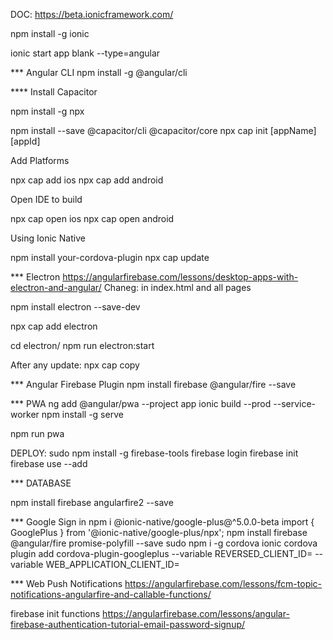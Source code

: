 DOC: https://beta.ionicframework.com/

npm install -g ionic

ionic start app blank --type=angular


*** Angular CLI
npm install -g @angular/cli

**** Install Capacitor

npm install -g npx

npm install --save @capacitor/cli @capacitor/core
npx cap init [appName] [appId]

Add Platforms

npx cap add ios
npx cap add android

Open IDE to build

npx cap open ios
npx cap open android

Using Ionic Native

npm install your-cordova-plugin
npx cap update

*** Electron
https://angularfirebase.com/lessons/desktop-apps-with-electron-and-angular/
Chaneg: <base href="./"> in index.html and all pages

npm install electron --save-dev

npx cap add electron

cd electron/
npm run electron:start


After any update: npx cap copy

*** Angular Firebase Plugin
npm install firebase @angular/fire --save

*** PWA
ng add @angular/pwa --project app
ionic build --prod  --service-worker
npm install -g serve

npm run pwa

DEPLOY:
sudo npm install -g firebase-tools
firebase login
firebase init
firebase use --add

*** DATABASE

npm install firebase angularfire2 --save

*** Google Sign in
npm i @ionic-native/google-plus@^5.0.0-beta
import { GooglePlus } from '@ionic-native/google-plus/npx';
npm install firebase @angular/fire promise-polyfill --save
sudo npm i -g cordova
ionic cordova plugin add cordova-plugin-googleplus --variable REVERSED_CLIENT_ID= --variable WEB_APPLICATION_CLIENT_ID=

*** Web Push Notifications
https://angularfirebase.com/lessons/fcm-topic-notifications-angularfire-and-callable-functions/

firebase init functions
https://angularfirebase.com/lessons/angular-firebase-authentication-tutorial-email-password-signup/
